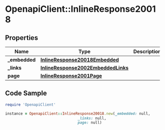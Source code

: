 # OpenapiClient::InlineResponse20018

## Properties

Name | Type | Description | Notes
------------ | ------------- | ------------- | -------------
**_embedded** | [**InlineResponse20018Embedded**](InlineResponse20018Embedded.md) |  | [optional] 
**_links** | [**InlineResponse2002EmbeddedLinks**](InlineResponse2002EmbeddedLinks.md) |  | 
**page** | [**InlineResponse2001Page**](InlineResponse2001Page.md) |  | 

## Code Sample

```ruby
require 'OpenapiClient'

instance = OpenapiClient::InlineResponse20018.new(_embedded: null,
                                 _links: null,
                                 page: null)
```


